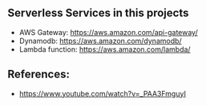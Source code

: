 ## Serverless Services in this projects
- AWS Gateway: https://aws.amazon.com/api-gateway/
- Dynamodb: https://aws.amazon.com/dynamodb/
- Lambda function: https://aws.amazon.com/lambda/


## References:
- https://www.youtube.com/watch?v=_PAA3FmguyI